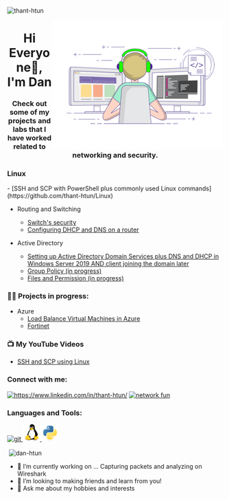 <p align="left"> <img src="https://komarev.com/ghpvc/?username=thant-htun&label=Profile%20views&color=0e75b6&style=flat" alt="thant-htun" /> </p>
<img align="right" alt="Coding" width="400" src="https://raw.githubusercontent.com/devSouvik/devSouvik/master/gif3.gif">

<h1 align="center">Hi Everyone👋, I'm Dan </h1>
<h3 align="center"> Check out some of my projects and labs that I have worked related to networking and security.



  
<h3 align="left">Linux</h3>
  - [SSH and SCP with PowerShell plus commonly used Linux commands](https://github.com/thant-htun/Linux)
    
- Routing and Switching
  - [Switch's security](https://github.com/thant-htun/Initial-Configuration-of-a-Cisco-Switch-and-Port-Security-Features)
  - [Configuring DHCP and DNS on a router](https://github.com/thant-htun/Configure-A-Router-for-DHCP-and-DNS-in-Cisco-IOS)
    
- Active Directory 
  - [Setting up Active Directory Domain Services plus DNS and DHCP in Windows Server 2019 AND client joining the domain later](https://github.com/thant-htun/Active-Directory-Users-DHCP)
  - [Group Policy (in progress)](https://github.com/....)
  - [Files and Permission (in progress)](https://github.com/...)


<h3>👨‍💻 Projects in progress:</h3>

- Azure
  - [Load Balance Virtual Machines in Azure](https://github.com/....)
  - [Fortinet](https://github.com/....)
    
<h3>📺 My YouTube Videos</h3>

- [SSH and SCP using Linux](https://www.youtube.com/watch?v=Ft_jkJ9VjhI&t=13s)

<h3 align="left">Connect with me:</h3>
<p align="left">
<a href="https://linkedin.com/in/thant-htun/" target="blank"><img align="center" src="https://raw.githubusercontent.com/rahuldkjain/github-profile-readme-generator/master/src/images/icons/Social/linked-in-alt.svg" alt="https://www.linkedin.com/in/thant-htun/" height="30" width="40" /></a>
 <a href="https://www.youtube.com/channel/UCgylnM-5YuliUs6nvLKv2gw/videos" target="blank"><img align="center" src="https://raw.githubusercontent.com/rahuldkjain/github-profile-readme-generator/master/src/images/icons/Social/youtube.svg" alt="network fun" height="30" width="40" /></a>

<h3 align="left">Languages and Tools:</h3>
<p align="left"> <a href="https://git-scm.com/" target="_blank" rel="noreferrer"> <img src="https://www.vectorlogo.zone/logos/git-scm/git-scm-icon.svg" alt="git" width="40" height="40"/> </a> <a href="https://www.linux.org/" target="_blank" rel="noreferrer"> <img src="https://raw.githubusercontent.com/devicons/devicon/master/icons/linux/linux-original.svg" alt="linux" width="40" height="40"/> </a> <a href="https://www.python.org" target="_blank" rel="noreferrer"> <img src="https://raw.githubusercontent.com/devicons/devicon/master/icons/python/python-original.svg" alt="python" width="40" height="40"/> </a> </p>


<p>&nbsp;<img align="center" src="https://github-readme-stats.vercel.app/api?username=dan-htun&show_icons=true&locale=en" alt="dan-htun" /></p>

- 🔭 I’m currently working on ... Capturing packets and analyzing on Wireshark 
- 👯 I’m looking to making friends and learn from you!
- 💬 Ask me about my hobbies and interests 

